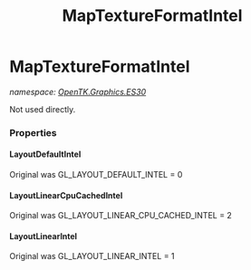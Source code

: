 ﻿---
title: MapTextureFormatIntel
---

# MapTextureFormatIntel
_namespace: [OpenTK.Graphics.ES30](N-OpenTK.Graphics.ES30.html)_

Not used directly.



### Properties

#### LayoutDefaultIntel
Original was GL_LAYOUT_DEFAULT_INTEL = 0
#### LayoutLinearCpuCachedIntel
Original was GL_LAYOUT_LINEAR_CPU_CACHED_INTEL = 2
#### LayoutLinearIntel
Original was GL_LAYOUT_LINEAR_INTEL = 1

